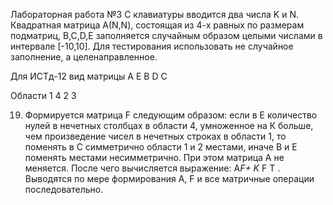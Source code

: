 Лабораторная работа №3
С клавиатуры вводится два числа K и N.
Квадратная матрица А(N,N), состоящая из 4-х равных по размерам подматриц,
B,C,D,E заполняется случайным образом целыми числами в интервале [-10,10].
Для тестирования использовать не случайное заполнение,
а целенаправленное.

Для ИСТд-12 вид матрицы А
Е В
D С

Области
    1
  4   2
    3

19. Формируется матрица F следующим образом:
если в Е количество нулей в нечетных столбцах в области 4,
умноженное на К больше, чем произведение чисел в нечетных строках в области 1,
то поменять в С симметрично области 1 и 2 местами,
иначе В и Е поменять местами несимметрично.
При этом матрица А не меняется.
После чего вычисляется выражение: A*F+ K* F T .
Выводятся по мере формирования А, F и все матричные операции последовательно.
